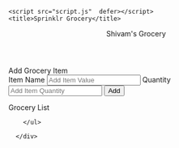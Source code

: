 <!DOCTYPE html>
<html lang="en">
  <head>
    <meta charset="UTF-8" />
    <meta name="viewport" content="width=device-width, initial-scale=1.0" />
    <link rel="stylesheet"  type="text/css" href="style.css"> 
    <link rel="stylesheet" href="https://use.fontawesome.com/releases/v5.7.1/css/all.css">
   
    <script src="script.js"  defer></script>
    <title>Sprinklr Grocery</title>
  </head>
  <body>
     <header class="Disc">
           <div> Shivam's Grocery</div>   
           <i class="fas fa-shopping-cart"></i>      
     </header> 
     <div class = "container"> 
          <div class="add_edit_part">
          <div class="title first"> Add Grocery Item</div> 
           <form class="form_item add_item">
                <label for="item_name">Item Name</label>
                <input type="text" id="item_name"  placeholder="Add Item Value" required>
                <label for="item_quantity">Quantity</label>
                <input type="number" id="item_quantity" placeholder="Add Item Quantity" min=0 required>
                <button type="submit" id="add_edit_button">Add</button>
            </form>
        </div>
        <div class="grocery_list_part"> 
        <div class="title second"> Grocery List</div>
        <ul class="grocery_list">
        </div>
            
        </ul>
     
      </div>
  </body>
</html>
